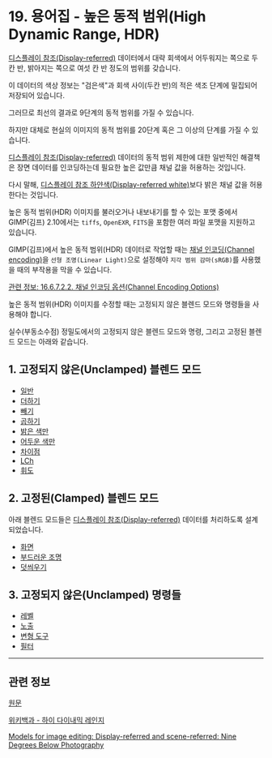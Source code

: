 # 19. 용어집 - 높은 동적 범위(High Dynamic Range, HDR)
[디스플레이 참조(Display-referred)](./19-glossaryx-display_referred.md) 데이터에서 대략 회색에서 어두워지는 쪽으로 두칸 반, 밝아지는 쪽으로 여섯 칸 반 정도의 범위를 갖습니다.

이 데이터의 색상 정보는 "검은색"과 회색 사이(두칸 반)의 적은 색조 단계에 밀집되어 저장되어 있습니다.

그러므로 최선의 결과로 9단계의 동적 범위를 가질 수 있습니다.

하지만 대체로 현실의 이미지의 동적 범위를 20단계 혹은 그 이상의 단계를 가질 수 있습니다.

[디스플레이 참조(Display-referred)](./19-glossaryx-display_referred.md) 데이터의 동적 범위 제한에 대한 일반적인 해결책은 장면 데이터를 인코딩하는데 필요한 높은 값만큼 채널 값을 허용하는 것입니다.

다시 말해, [디스플레이 참조 하얀색(Display-referred white)](./19-glossaryx-display_referred_white.md)보다 밝은 채널 값을 허용한다는 것입니다.

높은 동적 범위(HDR) 이미지를 불러오거나 내보내기를 할 수 있는 포맷 중에서 GIMP(김프) 2.10에서는 `tiffs`, `OpenEXR`, `FITS`을 포함한 여러 파일 포맷을 지원하고 있습니다.

GIMP(김프)에서 높은 동적 범위(HDR) 데이터로 작업할 때는 [채널 인코딩(Channel encoding)](./19-glossaryx-channel_encoding.md)을 `선형 조명(Linear Light)`으로 설정해야 `지각 범위 감마(sRGB)`를 사용했을 때의 부작용을 막을 수 있습니다.

[관련 정보: 16.6.7.2.2. 채널 인코딩 옵션(Channel Encoding Options)](./16-06-07-02-02-channel_encoding_options.md)

높은 동적 범위(HDR) 이미지를 수정할 때는 고정되지 않은 블렌드 모드와 명령들을 사용해야 합니다.

실수(부동소수점) 정밀도에서의 고정되지 않은 블렌드 모드와 명령, 그리고 고정된 블렌드 모드는 아래와 같습니다.

## 1. 고정되지 않은(Unclamped) 블렌드 모드
- [일반](./08-02-01-01-normal.md)
- [더하기](./08-02-02-05-00-addition.md)
- [빼기](./08-02-05-03-subtract.md)
- [곱하기](./08-02-03-03-00-multiply.md)
- [밝은 색만](./08-02-02-01-00-lighten_only.md)
- [어두운 색만](./08-02-03-01-00-darken_only.md)
- [차이점](./08-02-05-01-difference.md)
- [LCh](./08-02-07-00-lch-components-layer-modes.md)
- [휘도](./08-02-07-05-luminance.md)

## 2. 고정된(Clamped) 블렌드 모드
아래 블렌드 모드들은 [디스플레이 참조(Display-referred)](./19-glossaryx-display_referred.md) 데이터를 처리하도록 설계되었습니다.

- [화면](./08-02-02-03-00-screen.md)
- [부드러운 조명](./08-02-04-02-soft_light.md)
- [덧씌우기](./08-02-04-01-overlay.md)

## 3. 고정되지 않은(Unclamped) 명령들
- [레벨](./16-08-10-00-levels.md)
- [노출](./16-08-07-00-exposure.md)
- [변형 도구](./14-04-00-transform-tools.md)
- [필터](./17-00-filters.md)

***

## 관련 정보

[원문](https://docs.gimp.org/2.10/ko/glossary.html#glossary-high-dynamic-range)

[위키백과 - 하이 다이내믹 레인지](https://ko.wikipedia.org/wiki/%ED%95%98%EC%9D%B4_%EB%8B%A4%EC%9D%B4%EB%82%B4%EB%AF%B9_%EB%A0%88%EC%9D%B8%EC%A7%80)

[Models for image editing: Display-referred and scene-referred: Nine Degrees Below Photography](https://ninedegreesbelow.com/photography/display-referred-scene-referred.html)